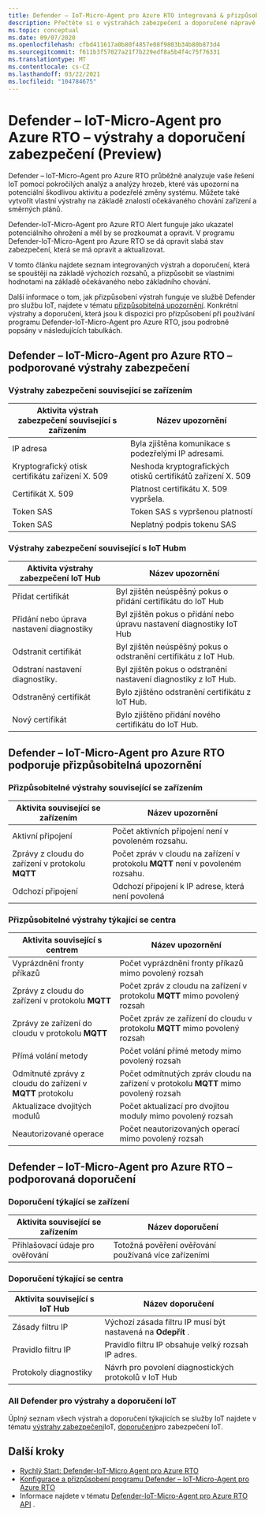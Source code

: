 ```yaml
---
title: Defender – IoT-Micro-Agent pro Azure RTO integrovaná & přizpůsobitelné výstrahy a doporučení
description: Přečtěte si o výstrahách zabezpečení a doporučené nápravě pomocí Azure IoT Defenderu IoT-Micro-agent-RTO.
ms.topic: conceptual
ms.date: 09/07/2020
ms.openlocfilehash: cfbd411617a0b80f4857e08f9803b34b80b873d4
ms.sourcegitcommit: f611b3f57027a21f7b229edf8a5b4f4c75f76331
ms.translationtype: MT
ms.contentlocale: cs-CZ
ms.lasthandoff: 03/22/2021
ms.locfileid: "104784675"
---
```

# <a name="defender-iot-micro-agent-for-azure-rtos-security-alerts-and-recommendations-preview"></a>Defender – IoT-Micro-Agent pro Azure RTO – výstrahy a doporučení zabezpečení (Preview)

Defender – IoT-Micro-Agent pro Azure RTO průběžně analyzuje vaše řešení IoT pomocí pokročilých analýz a analýzy hrozeb, které vás upozorní na potenciální škodlivou aktivitu a podezřelé změny systému. Můžete také vytvořit vlastní výstrahy na základě znalostí očekávaného chování zařízení a směrných plánů.

Defender-IoT-Micro-Agent pro Azure RTO Alert funguje jako ukazatel potenciálního ohrožení a měl by se prozkoumat a opravit. V programu Defender-IoT-Micro-Agent pro Azure RTO se dá opravit slabá stav zabezpečení, která se má opravit a aktualizovat. 

V tomto článku najdete seznam integrovaných výstrah a doporučení, která se spouštějí na základě výchozích rozsahů, a přizpůsobit se vlastními hodnotami na základě očekávaného nebo základního chování. 

Další informace o tom, jak přizpůsobení výstrah funguje ve službě Defender pro službu IoT, najdete v tématu [přizpůsobitelná upozornění](concept-customizable-security-alerts.md). Konkrétní výstrahy a doporučení, která jsou k dispozici pro přizpůsobení při používání programu Defender-IoT-Micro-Agent pro Azure RTO, jsou podrobně popsány v následujících tabulkách. 

## <a name="defender-iot-micro-agent-for-azure-rtos-supported-security-alerts"></a>Defender – IoT-Micro-Agent pro Azure RTO – podporované výstrahy zabezpečení

### <a name="device-related-security-alerts"></a>Výstrahy zabezpečení související se zařízením

|Aktivita výstrah zabezpečení související s zařízením  |Název upozornění  |
|---------|---------|
|IP adresa| Byla zjištěna komunikace s podezřelými IP adresami.|
|Kryptografický otisk certifikátu zařízení X. 509|Neshoda kryptografických otisků certifikátů zařízení X. 509|
|Certifikát X. 509| Platnost certifikátu X. 509 vypršela.|
|Token SAS| Token SAS s vypršenou platností|
|Token SAS| Neplatný podpis tokenu SAS|

### <a name="iot-hub-related-security-alerts"></a>Výstrahy zabezpečení související s IoT Hubm

|Aktivita výstrahy zabezpečení IoT Hub  |Název upozornění  |
|---------|---------|
|Přidat certifikát    |  Byl zjištěn neúspěšný pokus o přidání certifikátu do IoT Hub       |
|Přidání nebo úprava nastavení diagnostiky    | Byl zjištěn pokus o přidání nebo úpravu nastavení diagnostiky IoT Hub      |
|Odstranit certifikát    |  Byl zjištěn neúspěšný pokus o odstranění certifikátu z IoT Hub.       |
|Odstraní nastavení diagnostiky.    |  Byl zjištěn pokus o odstranění nastavení diagnostiky z IoT Hub.      |
|Odstraněný certifikát    | Bylo zjištěno odstranění certifikátu z IoT Hub.        |
|Nový certifikát     |  Bylo zjištěno přidání nového certifikátu do IoT Hub.       |

## <a name="defender-iot-micro-agent-for-azure-rtos-supported-customizable-alerts"></a>Defender – IoT-Micro-Agent pro Azure RTO podporuje přizpůsobitelná upozornění

### <a name="device-related-customizable-alerts"></a>Přizpůsobitelné výstrahy související se zařízením

|Aktivita související se zařízením |Název upozornění  |
|---------|---------|
|Aktivní připojení|Počet aktivních připojení není v povoleném rozsahu.|
|Zprávy z cloudu do zařízení v protokolu **MQTT**|Počet zpráv v cloudu na zařízení v protokolu **MQTT** není v povoleném rozsahu.|
|Odchozí připojení| Odchozí připojení k IP adrese, která není povolená|

### <a name="hub-related-customizable-alerts"></a>Přizpůsobitelné výstrahy týkající se centra 

|Aktivita související s centrem  |Název upozornění  |
|---------|---------|
|Vyprázdnění fronty příkazů     |  Počet vyprázdnění fronty příkazů mimo povolený rozsah       |
|Zprávy z cloudu do zařízení v protokolu **MQTT**    |  Počet zpráv z cloudu na zařízení v protokolu **MQTT** mimo povolený rozsah       |
|Zprávy ze zařízení do cloudu v protokolu **MQTT**    | Počet zpráv ze zařízení do cloudu v protokolu **MQTT** mimo povolený rozsah        |
|Přímá volání metody     |  Počet volání přímé metody mimo povolený rozsah       |
|Odmítnuté zprávy z cloudu do zařízení v **MQTT** protokolu     |   Počet odmítnutých zpráv cloudu na zařízení v protokolu **MQTT** mimo povolený rozsah      |
|Aktualizace dvojitých modulů     |  Počet aktualizací pro dvojitou moduly mimo povolený rozsah       |
|Neautorizované operace    |  Počet neautorizovaných operací mimo povolený rozsah       |

## <a name="defender-iot-micro-agent-for-azure-rtos-supported-recommendations"></a>Defender – IoT-Micro-Agent pro Azure RTO – podporovaná doporučení

### <a name="device-related-recommendations"></a>Doporučení týkající se zařízení

|Aktivita související se zařízením  |Název doporučení |
|---------|---------|
|Přihlašovací údaje pro ověřování    |  Totožná pověření ověřování používaná více zařízeními       |

### <a name="hub-related-recommendations"></a>Doporučení týkající se centra

|Aktivita související s IoT Hub  |Název doporučení |
|---------|---------|
|Zásady filtru IP   |  Výchozí zásada filtru IP musí být nastavená na **Odepřít** .  |
|Pravidlo filtru IP| Pravidlo filtru IP obsahuje velký rozsah IP adres.|
|Protokoly diagnostiky|Návrh pro povolení diagnostických protokolů v IoT Hub|

### <a name="all-defender-for-iot-alerts-and-recommendations"></a>All Defender pro výstrahy a doporučení IoT

Úplný seznam všech výstrah a doporučení týkajících se služby IoT najdete v tématu [výstrahy zabezpečení](concept-security-alerts.md)IoT, [doporučení](concept-recommendations.md)pro zabezpečení IoT.

## <a name="next-steps"></a>Další kroky

- [Rychlý Start: Defender-IoT-Micro Agent pro Azure RTO](quickstart-azure-rtos-security-module.md)
- [Konfigurace a přizpůsobení programu Defender – IoT-Micro-Agent pro Azure RTO](how-to-azure-rtos-security-module.md)
- Informace najdete v tématu [Defender-IoT-Micro-Agent pro Azure RTO API](azure-rtos-security-module-api.md) .